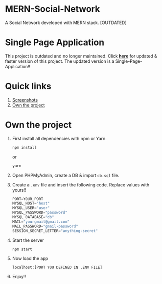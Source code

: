 # MERN-Social-Network
A Social Network developed with MERN stack. [OUTDATED]

# Single Page Application
This project is outdated and no longer maintained. Click **[here](https://github.com/yTakkar/Single-Page-Social-Network)** for updated & faster version of this project. The updated version is a Single-Page-Application!!

# Quick links
1. [Screenshots](#screenshots)
2. [Own the project](#own-the-project)

# Own the project
1. First install all dependencies with npm or Yarn:
    ```javascript
    npm install
    ```
    or
    ```javascript
    yarn
    ```
2. Open PHPMyAdmin, create a DB & import `db.sql` file.
3. Create a `.env` file and insert the following code. Replace values with yours!!

    ```javascript
    PORT=YOUR_PORT
    MYSQL_HOST="host"
    MYSQL_USER="user"
    MYSQL_PASSWORD="password"
    MYSQL_DATABASE="db"
    MAIL="yourgmail@gmail.com"
    MAIL_PASSWORD="gmail-password"
    SESSION_SECRET_LETTER="anything-secret"
    ```

4. Start the server
    ```javascript
    npm start
    ```

5. Now load the app
    ```javacript
    localhost:[PORT YOU DEFINED IN .ENV FILE]
    ```

6. Enjoy!!
